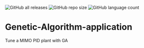 ![GitHub all releases](https://img.shields.io/github/downloads/josetv91/Genetic-Algorithm-application/total?logo=GitHub&style=plastic)
![GitHub repo size](https://img.shields.io/github/repo-size/josetv91/Genetic-Algorithm-application)
![GitHub language count](https://img.shields.io/github/languages/count/josetv91/Genetic-Algorithm-application?color=success&logo=CodersRank&logoColor=%23FFFFFF)

# Genetic-Algorithm-application
Tune a MIMO PID plant with GA

